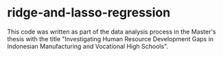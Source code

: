 # ridge-and-lasso-regression

This code was written as part of the data analysis process in the Master's thesis with the title "Investigating Human Resource Development Gaps in Indonesian Manufacturing and Vocational High Schools". 

